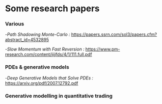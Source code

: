 # Some research papers

### Various
-*Path Shadowing Monte-Carlo :*  https://papers.ssrn.com/sol3/papers.cfm?abstract_id=4532895

-*Slow Momentum with Fast Reversion :* https://www.pm-research.com/content/iijjfds/4/1/111.full.pdf
### PDEs & generative models
-*Deep Generative Models that Solve PDEs :* https://arxiv.org/pdf/2007.12792.pdf

### Generative modelling in quantitative trading

